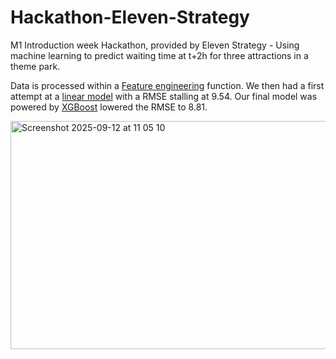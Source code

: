 # Hackathon-Eleven-Strategy

M1 Introduction week Hackathon, provided by Eleven Strategy - Using machine learning to predict waiting time at t+2h for three attractions in a theme park. 

Data is processed within a [Feature engineering](feature_engineering.py) function. We then had a first attempt at a [linear model](theme_park_linear.py) with a RMSE stalling at 9.54. Our final model was powered by [XGBoost](theme_park_xgb.py) lowered the RMSE to 8.81.




<img width="650" height="365" alt="Screenshot 2025-09-12 at 11 05 10" src="https://github.com/user-attachments/assets/f65309af-9270-4ffc-bf0e-1f6800c93685" />


